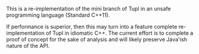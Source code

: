 This is a re-implementation of the mini branch of Tupl in an unsafe programming
language (Standard C++11).

If performance is superior, then this may turn into a feature complete
re-implementation of Tupl in idiomatic C++. The current effort is to complete a
proof of concept for the sake of analysis and will likely preserve Java'ish
nature of the API.
